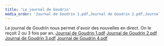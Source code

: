 ```yaml
---
title: 'Le journal de Goudrin'
media_order: 'Journal de Goudrin 1.pdf,Journal de Goudrin 2.pdf,Journal de Goudrin 3.pdf'
---
```


Le journal de Goudrin nous permet d'avoir des nouvelles en direct. On le reçoit 2 ou 3 fois par an.
[Journal de Goudrin 1.pdf](Journal%20de%20Goudrin%201.pdf)
[Journal de Goudrin 2.pdf](Journal%20de%20Goudrin%202.pdf)
[Journal de Goudrin 3.pdf](Journal%20de%20Goudrin%203.pdf)
[Journal de Goudrin 4.pdf](Journal%20de%20Goudrin%204.pdf)